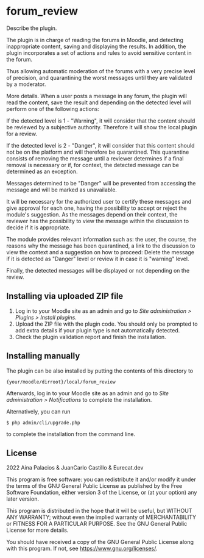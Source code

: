 # forum_review #

Describe the plugin.

The plugin is in charge of reading the forums in Moodle, and detecting inappropriate content, saving and displaying the results. In addition, the plugin incorporates a set of actions and rules to avoid sensitive content in the forum.

Thus allowing automatic moderation of the forums with a very precise level of precision, and quarantining the worst messages until they are validated by a moderator.

More details.
When a user posts a message in any forum, the plugin will read the content, save the result and depending on the detected level will perform one of the following actions:

If the detected level is 1 - "Warning", it will consider that the content should be reviewed by a subjective authority. Therefore it will show the local plugin for a review.

If the detected level is 2 - "Danger", it will consider that this content should not be on the platform and will therefore be quarantined. This quarantine consists of removing the message until a reviewer determines if a final removal is necessary or if, for context, the detected message can be determined as an exception.

Messages determined to be "Danger" will be prevented from accessing the message and will be marked as unavailable.

It will be necessary for the authorized user to certify these messages and give approval for each one, having the possibility to accept or reject the module's suggestion. As the messages depend on their context, the reviewer has the possibility to view the message within the discussion to decide if it is appropriate.

The module provides relevant information such as: the user, the course, the reasons why the message has been quarantined, a link to the discussion to view the context and a suggestion on how to proceed: Delete the message if it is detected as "Danger" level or review it in case it is "warning" level.

Finally, the detected messages will be displayed or not depending on the review.


## Installing via uploaded ZIP file ##

1. Log in to your Moodle site as an admin and go to _Site administration >
   Plugins > Install plugins_.
2. Upload the ZIP file with the plugin code. You should only be prompted to add
   extra details if your plugin type is not automatically detected.
3. Check the plugin validation report and finish the installation.

## Installing manually ##

The plugin can be also installed by putting the contents of this directory to

    {your/moodle/dirroot}/local/forum_review

Afterwards, log in to your Moodle site as an admin and go to _Site administration >
Notifications_ to complete the installation.

Alternatively, you can run

    $ php admin/cli/upgrade.php

to complete the installation from the command line.

## License ##

2022 Aina Palacios & JuanCarlo Castillo & Eurecat.dev

This program is free software: you can redistribute it and/or modify it under
the terms of the GNU General Public License as published by the Free Software
Foundation, either version 3 of the License, or (at your option) any later
version.

This program is distributed in the hope that it will be useful, but WITHOUT ANY
WARRANTY; without even the implied warranty of MERCHANTABILITY or FITNESS FOR A
PARTICULAR PURPOSE.  See the GNU General Public License for more details.

You should have received a copy of the GNU General Public License along with
this program.  If not, see <https://www.gnu.org/licenses/>.
